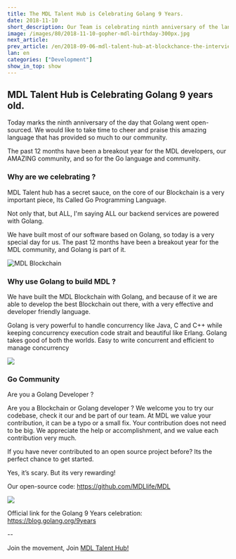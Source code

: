 ```yaml
---
title: The MDL Talent Hub is Celebrating Golang 9 Years.
date: 2018-11-10
short_description: Our Team is celebrating ninth anniversary of the language we use on our Blockchain, Golang!
image: /images/80/2018-11-10-gopher-mdl-birthday-300px.jpg
next_article:
prev_article: /en/2018-09-06-mdl-talent-hub-at-blockchance-the-interviews
lan: en
categories: ["Development"]
show_in_top: show
---
```


## MDL Talent Hub is Celebrating Golang 9 years old.

Today marks the ninth anniversary of the day that Golang went open-sourced.
We would like to take time to cheer and praise this amazing language that has provided so much to our community.

The past 12 months have been a breakout year for the MDL developers, our AMAZING community, and so for the Go language and community.


### Why are we celebrating ?

MDL Talent hub has a secret sauce, on the core of our Blockchain is a very important piece,
Its Called Go Programming Language.

Not only that, but ALL, I'm saying ALL our backend services are powered with Golang.



We have built most of our software based on Golang, so today is a very special day for us.
The past 12 months have been a breakout year for the MDL community, and Golang is part of it.

![MDL Blockchain](/images/80/2018-11-10-MDL-blockchain.png)


### Why use Golang to build MDL ?

We have built the MDL Blockchain with Golang,
and because of it we are able to develop the best Blockchain out there, with a very effective and developer friendly language.


Golang is very powerful to handle concurrency like Java, C and C++ while keeping concurrency execution code strait and beautiful like Erlang.
Golang takes good of both the worlds. Easy to write concurrent and efficient to manage concurrency

![](/images/80/2018-11-10-golang-adoption.png)


### Go Community
Are you a Golang Developer ?

Are you a Blockchain or Golang developer ? We welcome you to try our codebase, check it our and be part of our team.
At MDL we value your contribution, it can be a typo or a small fix.
Your contribution does not need to be big. We appreciate the help or accomplishment, and we value each contribution very much.

If you have never contributed to an open source project before? Its the perfect chance to get started.

Yes, it’s scary. But its very rewarding!

Our open-source code: https://github.com/MDLlife/MDL

![](/images/80/2018-11-10-golang-fixing-mdl.jpeg)


Official link for the Golang 9 Years celebration: https://blog.golang.org/9years


--

Join the movement, Join [MDL Talent Hub!](https://www.mdl.life/)


